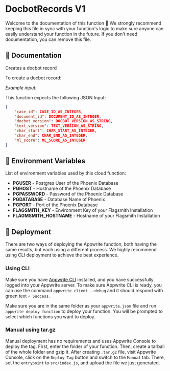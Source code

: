# DocbotRecords V1

Welcome to the documentation of this function 👋 We strongly recommend keeping this file in sync with your function's logic to make sure anyone can easily understand your function in the future. If you don't need documentation, you can remove this file.

## 🤖 Documentation

Creates a docbot record

<!-- If input is expected, add example -->

To create a docbot record:

<!-- Update with your description, for example 'Create Stripe payment and return payment URL' -->

*Example input:*

This function expects the following JSON Input:

```json
{
    "case_id": CASE_ID_AS_INTEGER,
    "document_id": DOCUMENT_ID_AS_INTEGER,
    "docbot_version": DOCBOT_VERSION_AS_STRING,
    "text_version": TEXT_VERSION_AS_STRING,
    "char_start": CHAR_START_AS_INTEGER,
    "char_end": CHAR_END_AS_INTEGER,
    "ml_score": ML_SCORE_AS_INTEGER
}
```

<!-- If input is expected, add example -->

<!-- *Example output:* -->

<!-- Update with your expected output -->

<!-- ```json
{
    "documents": [[1, "0.1"], [2, "0.2"], [3, "0.3"]] 
}
``` -->

## 📝 Environment Variables

List of environment variables used by this cloud function:

- **PGUSER** - Postgres User of the Phoenix Database
- **PGHOST** - Hostname of the Phoenix Database
- **PGPASSWORD** - Password of the Phoenix Database
- **PGDATABASE** - Database Name of Phoenix
- **PGPORT** - Port of the Phoenix Database
- **FLAGSMITH_KEY** - Environment Key of your Flagsmith Installation
- **FLAGMSMITH_HOSTNAME** - Hostname of your Flagsmith Installation

<!-- Add your custom environment variables -->

## 🚀 Deployment

There are two ways of deploying the Appwrite function, both having the same results, but each using a different process. We highly recommend using CLI deployment to achieve the best experience.

### Using CLI

Make sure you have [Appwrite CLI](https://appwrite.io/docs/command-line#installation) installed, and you have successfully logged into your Appwrite server. To make sure Appwrite CLI is ready, you can use the command `appwrite client --debug` and it should respond with green text `✓ Success`.

Make sure you are in the same folder as your `appwrite.json` file and run `appwrite deploy function` to deploy your function. You will be prompted to select which functions you want to deploy.

### Manual using tar.gz

Manual deployment has no requirements and uses Appwrite Console to deploy the tag. First, enter the folder of your function. Then, create a tarball of the whole folder and gzip it. After creating `.tar.gz` file, visit Appwrite Console, click on the `Deploy Tag` button and switch to the `Manual` tab. There, set the `entrypoint` to `src/index.js`, and upload the file we just generated.
